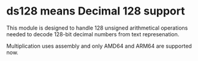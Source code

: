 # ds128 means Decimal 128 support

This module is designed to handle 128 unsigned arithmetical operations needed to decode
128-bit decimal numbers from text represenation.

Multiplication uses assembly and only AMD64 and ARM64 are supported now.